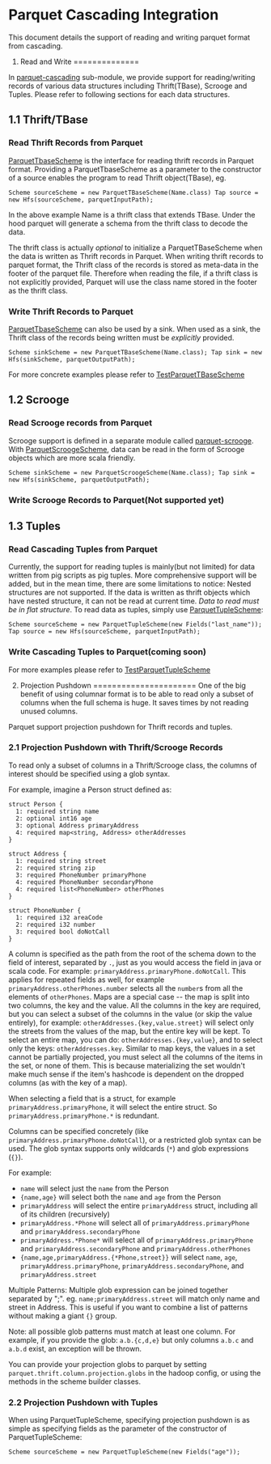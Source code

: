 <!--
  ~ Licensed to the Apache Software Foundation (ASF) under one
  ~ or more contributor license agreements.  See the NOTICE file
  ~ distributed with this work for additional information
  ~ regarding copyright ownership.  The ASF licenses this file
  ~ to you under the Apache License, Version 2.0 (the
  ~ "License"); you may not use this file except in compliance
  ~ with the License.  You may obtain a copy of the License at
  ~
  ~   http://www.apache.org/licenses/LICENSE-2.0
  ~
  ~ Unless required by applicable law or agreed to in writing,
  ~ software distributed under the License is distributed on an
  ~ "AS IS" BASIS, WITHOUT WARRANTIES OR CONDITIONS OF ANY
  ~ KIND, either express or implied.  See the License for the
  ~ specific language governing permissions and limitations
  ~ under the License.
  -->

Parquet Cascading Integration
=============================

This document details the support of reading and writing parquet format from cascading.

1. Read and Write
==============

In [parquet-cascading](https://github.com/apache/parquet-mr/tree/master/parquet-cascading) sub-module, we provide support for reading/writing records of various data structures including Thrift(TBase), Scrooge and Tuples. Please refer to following sections for each data structures.

1.1 Thrift/TBase
------------
### Read Thrift Records from Parquet
[ParquetTbaseScheme](https://github.com/apache/parquet-mr/blob/master/parquet-cascading/src/main/java/org/apache/parquet/cascading/ParquetTBaseScheme.java) is the interface for reading thrift records in Parquet format. Providing a ParquetTbaseScheme as a parameter to the constructor of a source enables the program to read Thrift object(TBase), eg.

`
Scheme sourceScheme = new ParquetTBaseScheme(Name.class)
Tap source = new Hfs(sourceScheme, parquetInputPath);
`

In the above example Name is a thrift class that extends TBase. Under the hood parquet will generate a schema from the thrift class to decode the data. 

The thrift class is actually *optional* to initialize a ParquetTBaseScheme when the data is written as Thrift records in Parquet. When writing thrift records to parquet format, the Thrift class of the records is stored as meta-data in the footer of the parquet file. Therefore when reading the file, if a thrift class is not explicitly provided, Parquet will use the class name stored in the footer as the thrift class. 

### Write Thrift Records to Parquet
[ParquetTbaseScheme](https://github.com/apache/parquet-mr/blob/master/parquet-cascading/src/main/java/org/apache/parquet/cascading/ParquetTBaseScheme.java) can also be used by a sink. When used as a sink, the Thrift class of the records being written must be *explicitly* provided.

`
Scheme sinkScheme = new ParquetTBaseScheme(Name.class);
Tap sink = new Hfs(sinkScheme, parquetOutputPath);
`

For more concrete examples please refer to [TestParquetTBaseScheme](https://github.com/apache/parquet-mr/blob/master/parquet-cascading/src/test/java/org/apache/parquet/cascading/TestParquetTBaseScheme.java)

1.2 Scrooge
-----------
### Read Scrooge records from Parquet
Scrooge support is defined in a separate module called [parquet-scrooge](https://github.com/apache/parquet-mr/tree/master/parquet-scrooge). With [ParquetScroogeScheme](https://github.com/apache/parquet-mr/blob/master/parquet-scrooge/src/main/java/org/apache/parquet/scrooge/ParquetScroogeScheme.java), data can be read in the form of Scrooge objects which are more scala friendly.

`
Scheme sinkScheme = new ParquetScroogeScheme(Name.class);
Tap sink = new Hfs(sinkScheme, parquetOutputPath);
`

### Write Scrooge Records to Parquet(Not supported yet)

1.3 Tuples
----------
### Read Cascading Tuples from Parquet
Currently, the support for reading tuples is mainly(but not limited) for data written from pig scripts as pig tuples. More comprehensive support will be added, but in the mean time, there are some limitations to notice: Nested structures are not supported. If the data is written as thrift objects which have nested structure, it can not be read at current time. *Data to read must be in flat structure*. To read data as tuples, simply use [ParquetTupleScheme](https://github.com/apache/parquet-mr/blob/master/parquet-cascading/src/main/java/org/apache/parquet/cascading/ParquetTupleScheme.java):

`
Scheme sourceScheme = new ParquetTupleScheme(new Fields("last_name"));
Tap source = new Hfs(sourceScheme, parquetInputPath);
`

### Write Cascading Tuples to Parquet(coming soon)

For more examples please refer to [TestParquetTupleScheme](https://github.com/apache/parquet-mr/blob/master/parquet-cascading/src/test/java/org/apache/parquet/cascading/TestParquetTupleScheme.java)

2. Projection Pushdown
======================
One of the big benefit of using columnar format is to be able to read only a subset of columns when the full schema is huge. It saves times by not reading unused columns. 

Parquet support projection pushdown for Thrift records and tuples.

### 2.1 Projection Pushdown with Thrift/Scrooge Records
To read only a subset of columns in a Thrift/Scrooge class, the columns of interest should be specified using a glob syntax.

For example, imagine a Person struct defined as:

    struct Person {
      1: required string name
      2: optional int16 age
      3: optional Address primaryAddress
      4: required map<string, Address> otherAddresses
    }

    struct Address {
      1: required string street
      2: required string zip
      3: required PhoneNumber primaryPhone
      4: required PhoneNumber secondaryPhone
      4: required list<PhoneNumber> otherPhones
    }

    struct PhoneNumber {
      1: required i32 areaCode
      2: required i32 number
      3: required bool doNotCall
    }

A column is specified as the path from the root of the schema down to the field of interest, separated by `.`, just as you would access the field
in java or scala code. For example: `primaryAddress.primaryPhone.doNotCall`.
This applies for repeated fields as well, for example `primaryAddress.otherPhones.number` selects all the `number`s from all the elements of `otherPhones`.
Maps are a special case -- the map is split into two columns, the key and the value. All the columns in the key are required, but you can select a subset of the
columns in the value (or skip the value entirely), for example: `otherAddresses.{key,value.street}` will select only the streets from the
values of the map, but the entire key will be kept. To select an entire map, you can do: `otherAddresses.{key,value}`, 
and to select only the keys: `otherAddresses.key`. Similar to map keys, the values in a set cannot be partially projected,
you must select all the columns of the items in the set, or none of them. This is because materializing the set wouldn't make much sense if the item's
hashcode is dependent on the dropped columns (as with the key of a map).

When selecting a field that is a struct, for example `primaryAddress.primaryPhone`, 
it will select the entire struct. So `primaryAddress.primaryPhone.*` is redundant.

Columns can be specified concretely (like `primaryAddress.primaryPhone.doNotCall`), or a restricted glob syntax can be used.
The glob syntax supports only wildcards (`*`) and glob expressions (`{}`).

For example:

  * `name` will select just the `name` from the Person
  * `{name,age}` will select both the `name` and `age` from the Person
  * `primaryAddress` will select the entire `primaryAddress` struct, including all of its children (recursively)
  * `primaryAddress.*Phone` will select all of `primaryAddress.primaryPhone` and `primaryAddress.secondaryPhone`
  * `primaryAddress.*Phone*` will select all of `primaryAddress.primaryPhone` and `primaryAddress.secondaryPhone` and `primaryAddress.otherPhones`
  * `{name,age,primaryAddress.{*Phone,street}}` will select `name`, `age`, `primaryAddress.primaryPhone`, `primaryAddress.secondaryPhone`, and `primaryAddress.street`

Multiple Patterns:
Multiple glob expression can be joined together separated by ";". eg. `name;primaryAddress.street` will match only name and street in Address.
This is useful if you want to combine a list of patterns without making a giant `{}` group.

Note: all possible glob patterns must match at least one column. For example, if you provide the glob: `a.b.{c,d,e}` but only columns `a.b.c` and `a.b.d` exist, an
exception will be thrown.

You can provide your projection globs to parquet by setting `parquet.thrift.column.projection.globs` in the hadoop config, or using the methods in the
scheme builder classes.

### 2.2 Projection Pushdown with Tuples
When using ParquetTupleScheme, specifying projection pushdown is as simple as specifying fields as the parameter of the constructor of ParquetTupleScheme:

`Scheme sourceScheme = new ParquetTupleScheme(new Fields("age"));`
